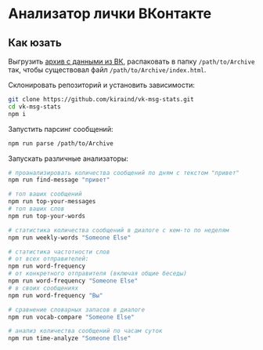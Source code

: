 # Анализатор лички ВКонтакте

## Как юзать

Выгрузить [архив с данными из ВК](https://vk.com/data_protection?section=rules#archive), распаковать в папку `/path/to/Archive` так, чтобы существовал файл `/path/to/Archive/index.html`.

Склонировать репозиторий и установить зависимости:

```sh
git clone https://github.com/kiraind/vk-msg-stats.git
cd vk-msg-stats
npm i
```

Запустить парсинг сообщений:

```sh
npm run parse /path/to/Archive
```

Запускать различные анализаторы:

```sh
# проанализировать количества сообщений по дням с текстом "привет"
npm run find-message "привет"

# топ ваших сообщений
npm run top-your-messages
# топ ваших слов
npm run top-your-words

# статистика количества сообщений в диалоге с кем-то по неделям
npm run weekly-words "Someone Else"

# статистика частотности слов
# от всех отправителей:
npm run word-frequency
# от конкретного отправителя (включая общие беседы)
npm run word-frequency "Someone Else"
# в своих сообщениях
npm run word-frequency "Вы"

# сравнение словарных запасов в диалоге
npm run vocab-compare "Someone Else"

# анализ количества сообщений по часам суток
npm run time-analyze "Someone Else"
```